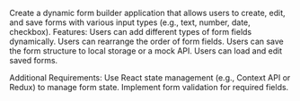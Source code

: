 Create a dynamic form builder application that allows users to create, edit, and save forms with various input types (e.g., text, number, date, checkbox).
Features:
        Users can add different types of form fields dynamically.
        Users can rearrange the order of form fields.
        Users can save the form structure to local storage or a mock API.
        Users can load and edit saved forms.

 Additional Requirements:
        Use React state management (e.g., Context API or Redux) to manage form state.
        Implement form validation for required fields.
